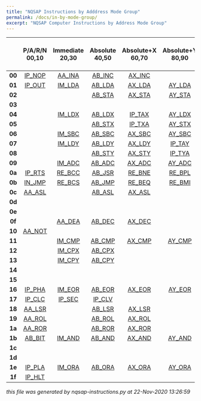```yaml
---
title: "NQSAP Instructions by Adddress Mode Group"
permalink: /docs/in-by-mode-group/
excerpt: "NQSAP Computer Instructions by Address Mode Group"
---
```


|      |P/A/R/N<br />00,10  |Immediate<br />20,30  |Absolute<br />40,50  |Absolute+X<br />60,70  |Absolute+Y<br />80,90  |Indexed Indirect (X)<br />a0,b0  |Indirect Indexed (Y)<br />c0,d0  |NONE<br />e0,f0  |ALU Operation|
|:---: |:---: |:---: |:---: |:---: |:---: |:---: |:---: |:---: |:---         |
|**00**|[IP_NOP](../in-details#nop)|[AA_INA](../in-details#ina)|[AB_INC](../in-details#inc)|[AX_INC](../in-details#inc)|      |[IP_INX](../in-details#inx)|[IP_INY](../in-details#iny)|      |A plus 1     |
|**01**|[IP_OUT](../in-details#out)|[IM_LDA](../in-details#lda)|[AB_LDA](../in-details#lda)|[AX_LDA](../in-details#lda)|[AY_LDA](../in-details#lda)|[IX_LDA](../in-details#lda)|[IY_LDA](../in-details#lda)|      |             |
|**02**|      |      |[AB_STA](../in-details#sta)|[AX_STA](../in-details#sta)|[AY_STA](../in-details#sta)|[IX_STA](../in-details#sta)|[IY_STA](../in-details#sta)|      |             |
|**03**|      |      |      |      |      |      |      |      |             |
|**04**|      |[IM_LDX](../in-details#ldx)|[AB_LDX](../in-details#ldx)|[IP_TAX](../in-details#tax)|[AY_LDX](../in-details#ldx)|[IP_TSX](../in-details#tsx)|      |      |             |
|**05**|      |      |[AB_STX](../in-details#stx)|[IP_TXA](../in-details#txa)|[AY_STX](../in-details#stx)|[IP_TXS](../in-details#txs)|      |      |             |
|**06**|      |[IM_SBC](../in-details#sbc)|[AB_SBC](../in-details#sbc)|[AX_SBC](../in-details#sbc)|[AY_SBC](../in-details#sbc)|[IX_SBC](../in-details#sbc)|[IY_SBC](../in-details#sbc)|      |A minus B    |
|**07**|      |[IM_LDY](../in-details#ldy)|[AB_LDY](../in-details#ldy)|[AX_LDY](../in-details#ldy)|[IP_TAY](../in-details#tay)|      |      |      |             |
|**08**|      |      |[AB_STY](../in-details#sty)|[AX_STY](../in-details#sty)|[IP_TYA](../in-details#tya)|      |      |      |             |
|**09**|      |[IM_ADC](../in-details#adc)|[AB_ADC](../in-details#adc)|[AX_ADC](../in-details#adc)|[AY_ADC](../in-details#adc)|[IX_ADC](../in-details#adc)|[IY_ADC](../in-details#adc)|      |A plus B     |
|**0a**|[IP_RTS](../in-details#rts)|[RE_BCC](../in-details#bcc)|[AB_JSR](../in-details#jsr)|[RE_BNE](../in-details#bne)|[RE_BPL](../in-details#bpl)|[RE_BVC](../in-details#bvc)|      |      |             |
|**0b**|[IN_JMP](../in-details#jmp)|[RE_BCS](../in-details#bcs)|[AB_JMP](../in-details#jmp)|[RE_BEQ](../in-details#beq)|[RE_BMI](../in-details#bmi)|[RE_BVS](../in-details#bvs)|      |      |             |
|**0c**|[AA_ASL](../in-details#asl)|      |[AB_ASL](../in-details#asl)|[AX_ASL](../in-details#asl)|      |      |      |      |A plus A     |
|**0d**|      |      |      |      |      |      |      |      |             |
|**0e**|      |      |      |      |      |      |      |      |             |
|**0f**|      |[AA_DEA](../in-details#dea)|[AB_DEC](../in-details#dec)|[AX_DEC](../in-details#dec)|      |[IP_DEX](../in-details#dex)|[IP_DEY](../in-details#dey)|      |A minus 1    |
|**10**|[AA_NOT](../in-details#not)|      |      |      |      |      |      |      |not A        |
|**11**|      |[IM_CMP](../in-details#cmp)|[AB_CMP](../in-details#cmp)|[AX_CMP](../in-details#cmp)|[AY_CMP](../in-details#cmp)|[IX_CMP](../in-details#cmp)|[IY_CMP](../in-details#cmp)|      |             |
|**12**|      |[IM_CPX](../in-details#cpx)|[AB_CPX](../in-details#cpx)|      |      |      |      |      |             |
|**13**|      |[IM_CPY](../in-details#cpy)|[AB_CPY](../in-details#cpy)|      |      |      |      |      |             |
|**14**|      |      |      |      |      |      |      |      |             |
|**15**|      |      |      |      |      |      |      |      |             |
|**16**|[IP_PHA](../in-details#pha)|[IM_EOR](../in-details#eor)|[AB_EOR](../in-details#eor)|[AX_EOR](../in-details#eor)|[AY_EOR](../in-details#eor)|[IX_EOR](../in-details#eor)|[IY_EOR](../in-details#eor)|      |A xor B      |
|**17**|[IP_CLC](../in-details#clc)|[IP_SEC](../in-details#sec)|[IP_CLV](../in-details#clv)|      |      |[AB_JCC](../in-details#jcc)|[AB_JCS](../in-details#jcs)|      |             |
|**18**|[AA_LSR](../in-details#lsr)|      |[AB_LSR](../in-details#lsr)|[AX_LSR](../in-details#lsr)|      |[AB_JNE](../in-details#jne)|[AB_JEQ](../in-details#jeq)|      |             |
|**19**|[AA_ROL](../in-details#rol)|      |[AB_ROL](../in-details#rol)|[AX_ROL](../in-details#rol)|      |[AB_JPL](../in-details#jpl)|[AB_JMI](../in-details#jmi)|      |             |
|**1a**|[AA_ROR](../in-details#ror)|      |[AB_ROR](../in-details#ror)|[AX_ROR](../in-details#ror)|      |[AB_JVC](../in-details#jvc)|[AB_JVS](../in-details#jvs)|      |             |
|**1b**|[AB_BIT](../in-details#bit)|[IM_AND](../in-details#and)|[AB_AND](../in-details#and)|[AX_AND](../in-details#and)|[AY_AND](../in-details#and)|[IX_AND](../in-details#and)|[IY_AND](../in-details#and)|      |A and B      |
|**1c**|      |      |      |      |      |      |      |      |             |
|**1d**|      |      |      |      |      |      |      |      |             |
|**1e**|[IP_PLA](../in-details#pla)|[IM_ORA](../in-details#ora)|[AB_ORA](../in-details#ora)|[AX_ORA](../in-details#ora)|[AY_ORA](../in-details#ora)|[IX_ORA](../in-details#ora)|[IY_ORA](../in-details#ora)|      |A or B       |
|**1f**|[IP_HLT](../in-details#hlt)|      |      |      |      |      |      |      |             |


*this file was generated by nqsap-instructions.py at 22-Nov-2020 13:26:59*
